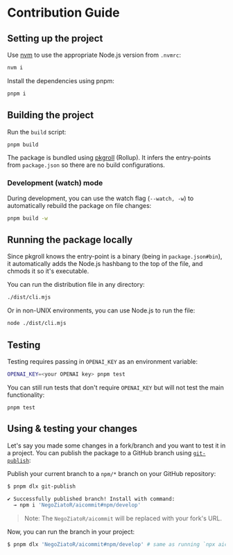 # Contribution Guide

## Setting up the project

Use [nvm](https://nvm.sh) to use the appropriate Node.js version from `.nvmrc`:
```sh
nvm i
```

Install the dependencies using pnpm:
```sh
pnpm i
```

## Building the project
Run the `build` script:
```sh
pnpm build
```

The package is bundled using [pkgroll](https://github.com/privatenumber/pkgroll) (Rollup). It infers the entry-points from `package.json` so there are no build configurations.


### Development (watch) mode
During development, you can use the watch flag (`--watch, -w`) to automatically rebuild the package on file changes:
```sh
pnpm build -w
```

## Running the package locally
Since pkgroll knows the entry-point is a binary (being in `package.json#bin`), it automatically adds the Node.js hashbang to the top of the file, and chmods it so it's executable.

You can run the distribution file in any directory:
```sh
./dist/cli.mjs
```

Or in non-UNIX environments, you can use Node.js to run the file:
```sh
node ./dist/cli.mjs
```

## Testing

Testing requires passing in `OPENAI_KEY` as an environment variable:

```sh
OPENAI_KEY=<your OPENAI key> pnpm test
```


You can still run tests that don't require `OPENAI_KEY` but will not test the main functionality:
```
pnpm test
```


## Using & testing your changes

Let's say you made some changes in a fork/branch and you want to test it in a project. You can publish the package to a GitHub branch using [`git-publish`](https://github.com/privatenumber/git-publish):

Publish your current branch to a `npm/*` branch on your GitHub repository:
```sh
$ pnpm dlx git-publish

✔ Successfully published branch! Install with command:
  → npm i 'NegoZiatoR/aicommit#npm/develop'
```

> Note: The `NegoZiatoR/aicommit` will be replaced with your fork's URL.

Now, you can run the branch in your project:
```sh
$ pnpm dlx 'NegoZiatoR/aicommit#npm/develop' # same as running `npx aicommit`
```
